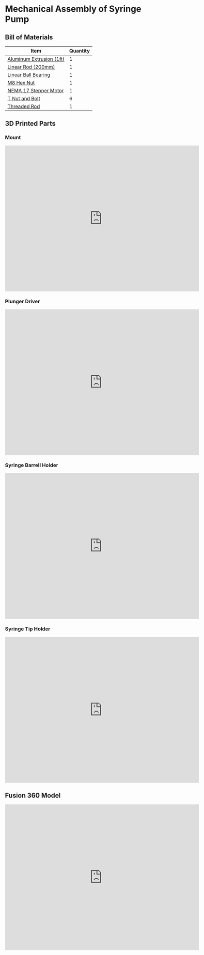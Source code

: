 # Mechanical Assembly of Syringe Pump

## Bill of Materials

Item         | Quantity
------------ | -------------
[Aluminum Extrusion (1ft)](https://www.mcmaster.com/47065T107-47065T418/)| 1
[Linear Rod (200mm)](https://www.mcmaster.com/6112K44/) | 1
[Linear Ball Bearing](https://www.mcmaster.com/61205K75/) | 1
[M8 Hex Nut](https://www.mcmaster.com/90592A022/) | 1
[NEMA 17 Stepper Motor](https://www.digikey.com/en/products/detail/pololu-corporation/1208/10449951?utm_adgroup=Motors%2C%20Solenoids%2C%20Driver%20Boards%2FModules&utm_source=google&utm_medium=cpc&utm_campaign=Shopping_DK%2BSupplier_Pololu%20Corporation&utm_term=&utm_content=Motors%2C%20Solenoids%2C%20Driver%20Boards%2FModules&gclid=Cj0KCQjwpdqDBhCSARIsAEUJ0hMAQkJTv0QIRgYHonhpRjK_rmyJpcOqKjkgv0OyI_u9FyKCUAQyUHwaAp3GEALw_wcB) | 1
[T Nut and Bolt](https://www.mcmaster.com/47065T139/) | 6
[Threaded Rod](https://www.mcmaster.com/1078N32/) | 1

## 3D Printed Parts

### Mount
<iframe src="https://vanderbilt422.autodesk360.com/shares/public/SH56a43QTfd62c1cd968b6834d8d52d2cc5b?mode=embed" width="640" height="480" allowfullscreen="true" webkitallowfullscreen="true" mozallowfullscreen="true"  frameborder="0"></iframe>

### Plunger Driver
<iframe src="https://vanderbilt422.autodesk360.com/shares/public/SH56a43QTfd62c1cd968c39858be8654829a?mode=embed" width="640" height="480" allowfullscreen="true" webkitallowfullscreen="true" mozallowfullscreen="true"  frameborder="0"></iframe>

### Syringe Barrell Holder
<iframe src="https://vanderbilt422.autodesk360.com/shares/public/SH56a43QTfd62c1cd968c87037b925901fec?mode=embed" width="640" height="480" allowfullscreen="true" webkitallowfullscreen="true" mozallowfullscreen="true"  frameborder="0"></iframe>

### Syringe Tip Holder
<iframe src="https://vanderbilt422.autodesk360.com/shares/public/SH56a43QTfd62c1cd9686b28085082d0d372?mode=embed" width="640" height="480" allowfullscreen="true" webkitallowfullscreen="true" mozallowfullscreen="true"  frameborder="0"></iframe>

## Fusion 360 Model

<iframe src="https://vanderbilt422.autodesk360.com/shares/public/SH56a43QTfd62c1cd968334c59b05803075a?mode=embed" width="640" height="480" allowfullscreen="true" webkitallowfullscreen="true" mozallowfullscreen="true"  frameborder="0"></iframe>
